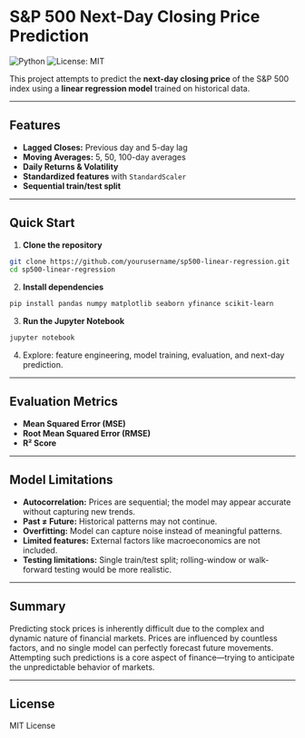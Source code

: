 # S\&P 500 Next-Day Closing Price Prediction

![Python](https://img.shields.io/badge/Python-3.10-blue?logo=python) ![License: MIT](https://img.shields.io/badge/License-MIT-green)

This project attempts to predict the **next-day closing price** of the S\&P 500 index using a **linear regression model** trained on historical data.

---

## **Features**

* **Lagged Closes:** Previous day and 5-day lag
* **Moving Averages:** 5, 50, 100-day averages
* **Daily Returns & Volatility**
* **Standardized features** with `StandardScaler`
* **Sequential train/test split**

---

## **Quick Start**

1. **Clone the repository**

```bash
git clone https://github.com/yourusername/sp500-linear-regression.git
cd sp500-linear-regression
```

2. **Install dependencies**

```bash
pip install pandas numpy matplotlib seaborn yfinance scikit-learn
```

3. **Run the Jupyter Notebook**

```bash
jupyter notebook
```

4. Explore: feature engineering, model training, evaluation, and next-day prediction.

---

## **Evaluation Metrics**

* **Mean Squared Error (MSE)**
* **Root Mean Squared Error (RMSE)**
* **R² Score**

---

## **Model Limitations**

* **Autocorrelation:** Prices are sequential; the model may appear accurate without capturing new trends.
* **Past ≠ Future:** Historical patterns may not continue.
* **Overfitting:** Model can capture noise instead of meaningful patterns.
* **Limited features:** External factors like macroeconomics are not included.
* **Testing limitations:** Single train/test split; rolling-window or walk-forward testing would be more realistic.

---

## **Summary**

Predicting stock prices is inherently difficult due to the complex and dynamic nature of financial markets. Prices are influenced by countless factors, and no single model can perfectly forecast future movements. Attempting such predictions is a core aspect of finance—trying to anticipate the unpredictable behavior of markets.

---

## **License**

MIT License
